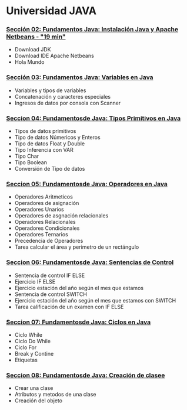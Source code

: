 # Universidad JAVA

### [Sección 02: Fundamentos Java: Instalación Java y Apache Netbeans - "19 min" ](./src/seccion02)

* Download JDK
* Download IDE Apache Netbeans
* Hola Mundo

### [Sección 03: Fundamentos Java: Variables en Java](./src/seccion03)
* Variables y tipos de variables
* Concatenación y caracteres especiales
* Ingresos de datos por consola con Scanner

### [Seccion 04: Fundamentosde Java: Tipos Primitivos en Java](./src/seccion04)
* Tipos de datos primitivos
* Tipo de datos Númericos y Enteros
* Tipo de datos Float y Double
* Tipo Inferencia con VAR
* Tipo Char 
* Tipo Boolean
* Conversión de Tipo de datos

### [Seccion 05: Fundamentosde Java: Operadores en Java](./src/seccion05)
* Operadores Aritmeticos
* Operadores de asignación
* Operadores Unarios
* Operadores de asgnación relacionales
* Operadores Relacionales
* Operadores Condicionales
* Operadores Ternarios
* Precedencia de Operadores
* Tarea calcular el área y perimetro de un rectángulo

### [Seccion 06: Fundamentosde Java: Sentencias de Control](./src/seccion06)
* Sentencia de control IF ELSE
* Ejercicio IF ELSE
* Ejercicio estación del año según el mes que estamos
* Sentencia de control SWITCH
* Ejercicio estación del año según el mes que estamos con SWITCH
* Tarea calificación de un examen con IF ELSE

### [Seccion 07: Fundamentosde Java: Ciclos en Java](./src/seccion07)
* Ciclo While
* Ciclo Do While
* Ciclo For
* Break y Contine
* Etiquetas

### [Seccion 08: Fundamentosde Java: Creación de clasee](./src/seccion08)
* Crear una clase
* Atributos y metodos de una clase
* Creación del objeto
